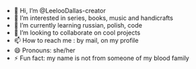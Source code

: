 - 👋 Hi, I’m @LeelooDallas-creator
- 👀 I’m interested in series, books, music and handicrafts
- 🌱 I’m currently learning russian, polish, code
- 💞️ I’m looking to collaborate on cool projects
- 📫 How to reach me : by mail, on my profile
- 😄 Pronouns: she/her
- ⚡ Fun fact: my name is not from someone of my blood family

<!---
LeelooDallas-creator/LeelooDallas-creator is a ✨ special ✨ repository because its `README.md` (this file) appears on your GitHub profile.
You can click the Preview link to take a look at your changes.
--->
